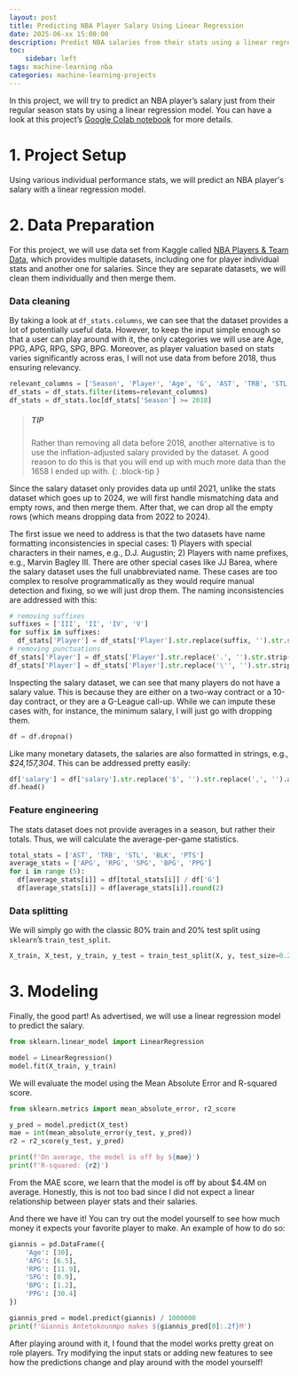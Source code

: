 ```yaml
---
layout: post
title: Predicting NBA Player Salary Using Linear Regression
date: 2025-06-xx 15:00:00
description: Predict NBA salaries from their stats using a linear regression model
toc:
    sidebar: left
tags: machine-learning nba
categories: machine-learning-projects
---
```


In this project, we will try to predict an NBA player’s salary just from their regular season stats by using a linear regression model. You can have a look at this project’s [Google Colab notebook](https://colab.research.google.com/drive/1OPzUx9T_YxQ4eBxVRwVIsJiUjN7TDRo8?usp=sharing) for more details. 

# 1. Project Setup

Using various individual performance stats, we will predict an NBA player's salary with a linear regression model.

# 2. Data Preparation

For this project, we will use data set from Kaggle called [NBA Players & Team Data](https://www.kaggle.com/datasets/loganlauton/nba-players-and-team-data?select=NBA+Player+Stats%281950+-+2022%29.csv), which provides multiple datasets, including one for player individual stats and another one for salaries. Since they are separate datasets, we will clean them individually and then merge them.

### Data cleaning

By taking a look at `df_stats.columns`, we can see that the dataset provides a lot of potentially useful data. However, to keep the input simple enough so that a user can play around with it, the only categories we will use are Age, PPG, APG, RPG, SPG, BPG. Moreover, as player valuation based on stats varies significantly across eras, I will not use data from before 2018, thus ensuring relevancy.

```python
relevant_columns = ['Season', 'Player', 'Age', 'G', 'AST', 'TRB', 'STL', 'BLK', 'PTS']
df_stats = df_stats.filter(items=relevant_columns)
df_stats = df_stats.loc[df_stats['Season'] >= 2018]
```

> ##### TIP
>
> Rather than removing all data before 2018, another alternative is to use the inflation-adjusted salary provided by the dataset. A good reason to do this is that you will end up with much more data than the 1658 I ended up with.
{: .block-tip }

Since the salary dataset only provides data up until 2021, unlike the stats dataset which goes up to 2024, we will first handle mismatching data and empty rows, and then merge them. After that, we can drop all the empty rows (which means dropping data from 2022 to 2024).

The first issue we need to address is that the two datasets have name formatting inconsistencies in special cases: 1) Players with special characters in their names, e.g., D.J. Augustin; 2) Players with name prefixes, e.g., Marvin Bagley III. There are other special cases like JJ Barea, where the salary dataset uses the full unabbreviated name. These cases are too complex to resolve programmatically as they would require manual detection and fixing, so we will just drop them. The naming inconsistencies are addressed with this:

```python
# removing suffixes
suffixes = ['III', 'II', 'IV', 'V']
for suffix in suffixes:
  df_stats['Player'] = df_stats['Player'].str.replace(suffix, '').str.strip()
# removing punctuations
df_stats['Player'] = df_stats['Player'].str.replace('.', '').str.strip()
df_stats['Player'] = df_stats['Player'].str.replace('\'', '').str.strip()
```

Inspecting the salary dataset, we can see that many players do not have a salary value. This is because they are either on a two-way contract or a 10-day contract, or they are a G-League call-up. While we can impute these cases with, for instance, the minimum salary, I will just go with dropping them.

```python
df = df.dropna()
```

Like many monetary datasets, the salaries are also formatted in strings, e.g., *$24,157,304*. This can be addressed pretty easily:

```python
df['salary'] = df['salary'].str.replace('$', '').str.replace(',', '').astype(float)
df.head()
```

### Feature engineering

The stats dataset does not provide averages in a season, but rather their totals. Thus, we will calculate the average-per-game statistics.

```python
total_stats = ['AST', 'TRB', 'STL', 'BLK', 'PTS']
average_stats = ['APG', 'RPG', 'SPG', 'BPG', 'PPG']
for i in range (5):
  df[average_stats[i]] = df[total_stats[i]] / df['G']
  df[average_stats[i]] = df[average_stats[i]].round(2)
```

### Data splitting

We will simply go with the classic 80% train and 20% test split using `sklearn`’s `train_test_split`.

```python
X_train, X_test, y_train, y_test = train_test_split(X, y, test_size=0.2, random_state=23)
```

# 3. Modeling

Finally, the good part! As advertised, we will use a linear regression model to predict the salary. 

```python
from sklearn.linear_model import LinearRegression

model = LinearRegression()
model.fit(X_train, y_train)
```

We will evaluate the model using the Mean Absolute Error and R-squared score.

```python
from sklearn.metrics import mean_absolute_error, r2_score

y_pred = model.predict(X_test)
mae = int(mean_absolute_error(y_test, y_pred))
r2 = r2_score(y_test, y_pred)

print(f'On average, the model is off by ${mae}')
print(f'R-squared: {r2}')
```

From the MAE score, we learn that the model is off by about $4.4M on average. Honestly, this is not too bad since I did not expect a linear relationship between player stats and their salaries.

And there we have it! You can try out the model yourself to see how much money it expects your favorite player to make. An example of how to do so:

```python
giannis = pd.DataFrame({
    'Age': [30],
    'APG': [6.5],
    'RPG': [11.9],
    'SPG': [0.9],
    'BPG': [1.2],
    'PPG': [30.4]
})

giannis_pred = model.predict(giannis) / 1000000
print(f'Giannis Antetokounmpo makes ${giannis_pred[0]:.2f}M')
```

After playing around with it, I found that the model works pretty great on role players. Try modifying the input stats or adding new features to see how the predictions change and play around with the model yourself!
